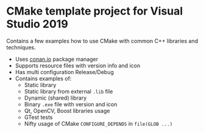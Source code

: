 # CMake template project for Visual Studio 2019

Contains a few examples how to use CMake with common C++ libraries and techniques.

- Uses [conan.io](https://conan.io/) package manager
- Supports resource files with version info and icon
- Has multi configuration Release/Debug
- Contains examples of:
  - Static library
  - Static library from external `.lib` file
  - Dynamic (shared) library
  - Binary `.exe` file with version and icon
  - Qt, OpenCV, Boost libraries usage
  - GTest tests
  - Nifty usage of CMake `CONFIGURE_DEPENDS` in `file(GLOB ...)`
